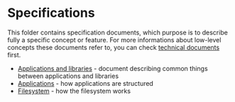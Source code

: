 # Specifications

This folder contains specification documents, which
purpose is to describe fully a specific concept or feature.
For more informations about low-level concepts these
documents refer to, you can check [technical documents](../technical/README.md) first.

- [Applications and libraries](apps-and-libraries.md) - document describing common things between applications and libraries
- [Applications](applications.md) - how applications are structured
- [Filesystem](filesystem.md) - how the filesystem works
